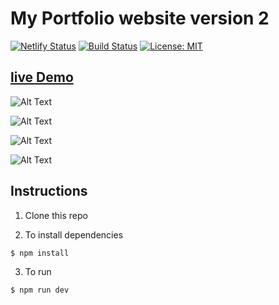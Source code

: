 # My Portfolio website version 2


[![Netlify Status](https://api.netlify.com/api/v1/badges/3b2f25eb-9c02-4931-9695-c19758c20246/deploy-status)](https://app.netlify.com/sites/uddeshjain/deploys)
[![Build Status](https://travis-ci.org/UddeshJain/portfolioV2.svg?branch=master)](https://travis-ci.org/UddeshJain/portfolioV2)
[![License: MIT](https://img.shields.io/badge/License-MIT-yellow.svg)](https://opensource.org/licenses/MIT)

## [live Demo](https://uddesh.tech)

![Alt Text](https://thepracticaldev.s3.amazonaws.com/i/rm7mn8h4lqqdc27ooas9.png)

![Alt Text](https://thepracticaldev.s3.amazonaws.com/i/rlnvcar0nldkcqt1gzx7.png)

![Alt Text](https://thepracticaldev.s3.amazonaws.com/i/42andnbuf26iee1dbdq6.png)

![Alt Text](https://thepracticaldev.s3.amazonaws.com/i/bybhs4avawvxtf5ong3q.png)

## Instructions

1. Clone this repo

2. To install dependencies

```
$ npm install
```

3. To run

```
$ npm run dev
```